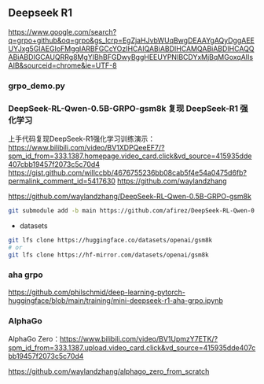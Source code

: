 ## Deepseek R1

https://www.google.com/search?q=grpo+github&oq=grpo&gs_lcrp=EgZjaHJvbWUqBwgDEAAYgAQyDggAEEUYJxg5GIAEGIoFMggIARBFGCcYOzIHCAIQABiABDIHCAMQABiABDIHCAQQABiABDIGCAUQRRg8MgYIBhBFGDwyBggHEEUYPNIBCDYxMjBqMGoxqAIIsAIB&sourceid=chrome&ie=UTF-8

### grpo_demo.py


### DeepSeek-RL-Qwen-0.5B-GRPO-gsm8k 复现 DeepSeek-R1 强化学习

上手代码复现DeepSeek-R1强化学习训练演示：https://www.bilibili.com/video/BV1XDPQeeEF7/?spm_id_from=333.1387.homepage.video_card.click&vd_source=415935dde407cbb19457f2073c5c70d4
https://gist.github.com/willccbb/4676755236bb08cab5f4e54a0475d6fb?permalink_comment_id=5417630
https://github.com/waylandzhang

https://github.com/waylandzhang/DeepSeek-RL-Qwen-0.5B-GRPO-gsm8k


```bash
git submodule add -b main https://github.com/afirez/DeepSeek-RL-Qwen-0.5B-GRPO-gsm8k.git
```

- datasets

```bash
git lfs clone https://huggingface.co/datasets/openai/gsm8k
# or
git lfs clone https://hf-mirror.com/datasets/openai/gsm8k
```


### aha grpo

https://github.com/philschmid/deep-learning-pytorch-huggingface/blob/main/training/mini-deepseek-r1-aha-grpo.ipynb

### AlphaGo

AlphaGo Zero：https://www.bilibili.com/video/BV1UpmzY7ETK/?spm_id_from=333.1387.upload.video_card.click&vd_source=415935dde407cbb19457f2073c5c70d4

https://github.com/waylandzhang/alphago_zero_from_scratch